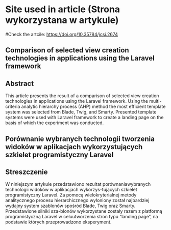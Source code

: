 # Site used in article (Strona wykorzystana w artykule)
#Check the artcile: https://doi.org/10.35784/jcsi.2674

## Comparison of selected view creation technologies in applications using the Laravel framework

## Abstract
This article presents the result of a comparison of selected view creation technologies in applications using the Laravel framework. Using the multi-criteria analytic hierarchy process (AHP) method the most efficient template system was selected from Blade, Twig, and Smarty. Presented template systems were used with Laravel framework to create a landing page on the basis of which the experiment was conducted.

## Porównanie wybranych technologii tworzenia widoków w aplikacjach wykorzystujących szkielet programistyczny Laravel

## Streszczenie
W  niniejszym  artykule  przedstawiono  rezultat porównaniawybranych technologii widoków w aplikacjach wykorzys-tujących szkielet programistyczny Laravel. Za pomocą wielokryterialnej metody analitycznego procesu hierarchicznego wyłoniony został najbardziej wydajny system szablonów spośród Blade, Twig oraz Smarty. Przedstawione  silniki sza-blonów wykorzystane zostały razem z platformą programistyczną Laravel w celuutworzenia stron typu “landing page”, na podstawie których przeprowadzono eksperyment. 

